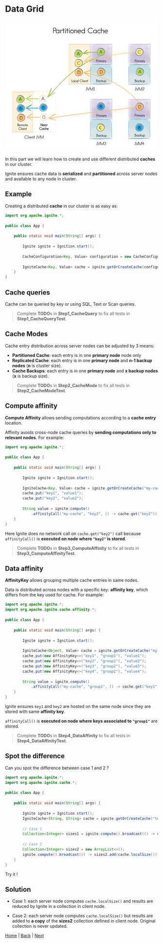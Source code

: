 # Data Grid

![img](img/partitioned-cache.png)

In this part we will learn how to create and use different distributed **caches** in our cluster.

Ignite ensures cache data is **serialized** and **partitioned** across server nodes and available to any node in cluster.


## Example

Creating a distributed **cache** in our cluster is as easy as:

```java
import org.apache.ignite.*;

public class App {

    public static void main(String[] args) {

        Ignite ignite = Ignition.start();

        CacheConfiguration<Key, Value> configuration = new CacheConfiguration<>("my-cache");

        IgniteCache<Key, Value> cache = ignite.getOrCreateCache(configuration);
    }
}
```

## Cache queries

Cache can be queried by key or using SQL, Text or Scan queries.

>Complete **TODO**s in **Step1_CacheQuery** to fix all tests in **Step1_CacheQueryTest**.


## Cache Modes

Cache entry distribution across server nodes can be adjusted by 3 means:

- **Partitioned Cache**: each entry is in one **primary node** node only
- **Replicated Cache**: each entry is in one **primary node** and **n-1 backup nodes** (**n** is cluster size).
- **Cache Backups**: each entry is in one **primary node** and **x backup nodes** (**x** is backup size).

>Complete **TODO**s in **Step2_CacheMode** to fix all tests in **Step2_CacheModeTest**.


## Compute affinity

**Compute Affinity** allows sending computations according to a **cache entry** location.

Affinity avoids cross-node cache queries by **sending computations only to relevant nodes**. For example:

```java
import org.apache.ignite.*;

public class App {

    public static void main(String[] args) {

        Ignite ignite = Ignition.start();

        IgniteCache<Key, Value> cache = ignite.getOrCreateCache("my-cache");
        cache.put("key1", "value1");
        cache.put("key2", "value2");

        String value = ignite.compute()
            .affinityCall("my-cache", "key2", () -> cache.get("key2"));
    }
}
```
Here Ignite does no network call on ``cache.get("key2")`` call because `affinityCall()` is **executed on node where `"key2"` is stored**.


>Complete **TODO**s in **Step3_ComputeAffinity** to fix all tests in **Step3_ComputeAffinityTest**.


## Data affinity

**AffinityKey** allows grouping multiple cache entries in same nodes.

Data is distributed across nodes with a specific key: **affinity key**, which differs from the key used for cache. For example:

```java
import org.apache.ignite.*;
import org.apache.ignite.cache.affinity.*;

public class App {

    public static void main(String[] args) {

        Ignite ignite = Ignition.start();

        IgniteCache<Object, Value> cache = ignite.getOrCreateCache("my-cache");
        cache.put(new AffinityKey<>("key1", "group1"), "value1");
        cache.put(new AffinityKey<>("key2", "group1"), "value2");
        cache.put(new AffinityKey<>("key3", "group2"), "value3");
        cache.put(new AffinityKey<>("key4", "group2"), "value4");

        String value = ignite.compute()
            .affinityCall("my-cache", "group1", () -> cache.get("key1") + cache.get("key2"));
    }
}
```

Ignite ensures `key1` and `key2` are hosted on the same node since they are stored with same **affinity key**.

`affinityCall()` is **executed on node where keys associated to `"group1"`** are stored.


>Complete **TODO**s in **Step4_DataAffinity** to fix all tests in **Step4_DataAffinityTest**.


## Spot the difference

Can you spot the difference between case 1 and 2 ?

```java
import org.apache.ignite.*;
import org.apache.ignite.cache.*;

public class App {

    public static void main(String[] args) {

        Ignite ignite = Ignition.start();
        IgniteCache<String, String> cache = ignite.getOrCreateCache("test");

        // Case 1
        Collection<Integer> sizes1 = ignite.compute().broadcast(() -> cache.localSize());

        // Case 2
        Collection<Integer> sizes2 = new ArrayList<>();
        ignite.compute().broadcast(() -> sizes2.add(cache.localSize()));
    }
}
```
Try it !


## Solution

- Case 1: each server node computes `cache.localSize()` and results are reduced by Ignite in a collection in client node.

- Case 2: each server node computes `cache.localSize()` but results are added to **a copy** of the **sizes2** collection defined in client node. Original collection is never updated.


[Home](../readme.md) | [Back](./part1_compute-grid.md) | [Next](part3_service-grid.md)
